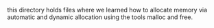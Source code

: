 this directory holds files where we learned how to allocate memory via automatic and dynamic allocation using the tools malloc and free.
